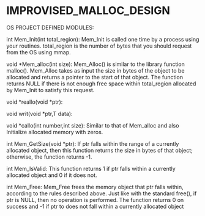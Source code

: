# IMPROVISED_MALLOC_DESIGN
OS PROJECT
DEFINED MODULES:

int Mem_Init(int total_region):
Mem_Init is called one time by a process using your routines. total_region is the number of bytes that you should request from the OS using mmap.

void *Mem_alloc(int size):
Mem_Alloc() is similar to the library function malloc(). Mem_Alloc takes as input the size in bytes of the object to be allocated and returns a pointer to the start of that object. The function returns NULL if there is not enough free space within total_region allocated by Mem_Init to satisfy this request. 

void *reallo(void *ptr):

void writ(void *ptr,T data):

void *callo(int number,int size):
Similar to that of Mem_alloc and also Initialize allocated memory with zeros. 

int Mem_GetSize(void *ptr):
If ptr falls within the range of a currently allocated object, then this function returns the size in bytes of that object; otherwise, the function returns -1.

int Mem_IsValid:
This function returns 1 if ptr falls within a currently allocated object and 0 if it does not.

int Mem_Free:
Mem_Free frees the memory object that ptr falls within, according to the rules described above. Just like with the standard free(), if ptr is NULL, then no operation is performed. The function returns 0 on success and -1 if ptr to does not fall within a currently allocated object

